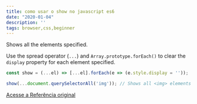 ```yaml
---
title: como usar o show no javascript es6
date: "2020-01-04"
description: ''
tags: browser,css,beginner
---
```


Shows all the elements specified.

Use the spread operator (`...`) and `Array.prototype.forEach()` to clear the `display` property for each element specified.

```js
const show = (...el) => [...el].forEach(e => (e.style.display = ''));
```

```js
show(...document.querySelectorAll('img')); // Shows all <img> elements on the page
```


[Acesse a Referência original](http://github.com/30-seconds/)
